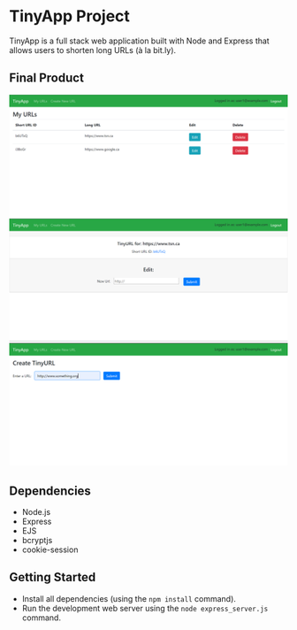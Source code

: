 # TinyApp Project

TinyApp is a full stack web application built with Node and Express that allows users to shorten long URLs (à la bit.ly).

## Final Product

!["Screenshot of URLs page"](https://github.com/mwaked01/tinyapp/blob/master/docs/TinyApp-urls.png?raw=true)
!["Screenshot of teh specific URL page with edit option"](https://github.com/mwaked01/tinyapp/blob/master/docs/TinyApp-edit-url.png?raw=true)
!["Screenshot of Create New URL page"](https://github.com/mwaked01/tinyapp/blob/master/docs/TinyApp-new-url.png?raw=true)

## Dependencies

- Node.js
- Express
- EJS
- bcryptjs
- cookie-session

## Getting Started

- Install all dependencies (using the `npm install` command).
- Run the development web server using the `node express_server.js` command.